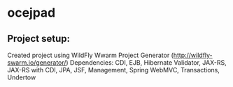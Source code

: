 # ocejpad

## Project setup:
Created project using WildFly Wwarm Project Generator (http://wildfly-swarm.io/generator/)
Dependencies: CDI, EJB, Hibernate Validator, JAX-RS, JAX-RS with CDI, JPA, JSF, Management, Spring WebMVC, Transactions, Undertow


